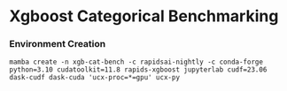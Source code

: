 # Xgboost Categorical Benchmarking

### Environment Creation
```
mamba create -n xgb-cat-bench -c rapidsai-nightly -c conda-forge python=3.10 cudatoolkit=11.8 rapids-xgboost jupyterlab cudf=23.06 dask-cudf dask-cuda 'ucx-proc=*=gpu' ucx-py
```
